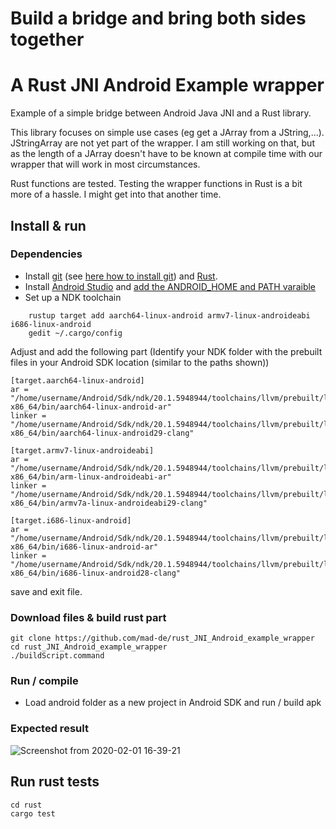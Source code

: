 # Build a bridge and bring both sides together
# A Rust JNI Android Example wrapper

Example of a simple bridge between Android Java JNI and a Rust library.

This library focuses on simple use cases (eg get a JArray from a JString,...). JStringArray are not yet part of the wrapper. I am still working on that, but as the length of a JArray doesn't have to be known at compile time with our wrapper that will work in most circumstances.

Rust functions are tested. Testing the wrapper functions in Rust is a bit more of a hassle. I might get into that another time.

## Install & run

### Dependencies

* Install [git](https://git-scm.com) (see [here how to install git](https://www.linode.com/docs/development/version-control/how-to-install-git-on-linux-mac-and-windows/))
and [Rust](https://rustup.rs/).
* Install [Android Studio](https://developer.android.com/studio) and [add the ANDROID_HOME and PATH varaible](https://web.archive.org/web/20180210044548/http://spring.io/guides/gs/android/)
* Set up a NDK toolchain

```
    rustup target add aarch64-linux-android armv7-linux-androideabi i686-linux-android
    gedit ~/.cargo/config
```

Adjust and add the following part (Identify your NDK folder with the prebuilt files in your Android SDK location (similar to the paths shown))
```
[target.aarch64-linux-android]
ar = "/home/username/Android/Sdk/ndk/20.1.5948944/toolchains/llvm/prebuilt/linux-x86_64/bin/aarch64-linux-android-ar"
linker = "/home/username/Android/Sdk/ndk/20.1.5948944/toolchains/llvm/prebuilt/linux-x86_64/bin/aarch64-linux-android29-clang"

[target.armv7-linux-androideabi]
ar = "/home/username/Android/Sdk/ndk/20.1.5948944/toolchains/llvm/prebuilt/linux-x86_64/bin/arm-linux-androideabi-ar"
linker = "/home/username/Android/Sdk/ndk/20.1.5948944/toolchains/llvm/prebuilt/linux-x86_64/bin/armv7a-linux-androideabi29-clang"

[target.i686-linux-android]
ar = "/home/username/Android/Sdk/ndk/20.1.5948944/toolchains/llvm/prebuilt/linux-x86_64/bin/i686-linux-android-ar"
linker = "/home/username/Android/Sdk/ndk/20.1.5948944/toolchains/llvm/prebuilt/linux-x86_64/bin/i686-linux-android28-clang"
```
save and exit file.

### Download files & build rust part

    git clone https://github.com/mad-de/rust_JNI_Android_example_wrapper
    cd rust_JNI_Android_example_wrapper
    ./buildScript.command

### Run / compile
* Load android folder as a new project in Android SDK and run / build apk

### Expected result
![Screenshot from 2020-02-01 16-39-21](https://user-images.githubusercontent.com/7095883/73594773-aef0d200-4511-11ea-8c32-b3259996b82d.png)

## Run rust tests

    cd rust
    cargo test
